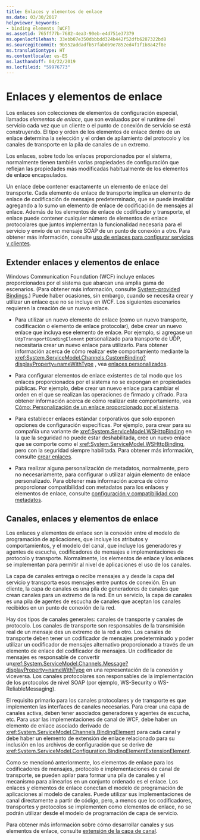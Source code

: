 ```yaml
---
title: Enlaces y elementos de enlace
ms.date: 03/30/2017
helpviewer_keywords:
- binding elements [WCF]
ms.assetid: 765ff77b-7682-4ea3-90eb-e4d751e37379
ms.openlocfilehash: 33ebb07e350dbbbdd324b442f52dfb6287322bd8
ms.sourcegitcommit: 9b552addadfb57fab0b9e7852ed4f1f1b8a42f8e
ms.translationtype: HT
ms.contentlocale: es-ES
ms.lasthandoff: 04/22/2019
ms.locfileid: "59976773"
---
```

# <a name="bindings-and-binding-elements"></a>Enlaces y elementos de enlace
Los enlaces son colecciones de elementos de configuración especial, llamados *elementos de enlace*, que son evaluados por el runtime del servicio cada vez que un cliente o el punto de conexión de servicio se está construyendo. El tipo y orden de los elementos de enlace dentro de un enlace determina la selección y el orden de apilamiento del protocolo y los canales de transporte en la pila de canales de un extremo.  
  
 Los enlaces, sobre todo los enlaces proporcionados por el sistema, normalmente tienen también varias propiedades de configuración que reflejan las propiedades más modificadas habitualmente de los elementos de enlace encapsulados.  
  
 Un enlace debe contener exactamente un elemento de enlace del transporte. Cada elemento de enlace de transporte implica un elemento de enlace de codificación de mensajes predeterminado, que se puede invalidar agregando a lo sumo un elemento de enlace de codificación de mensajes al enlace. Además de los elementos de enlace de codificador y transporte, el enlace puede contener cualquier número de elementos de enlace protocolares que juntos implementan la funcionalidad necesaria para el servicio y envío de un mensaje SOAP de un punto de conexión a otro. Para obtener más información, consulte [uso de enlaces para configurar servicios y clientes](../../../../docs/framework/wcf/using-bindings-to-configure-services-and-clients.md).  
  
## <a name="extending-bindings-and-binding-elements"></a>Extender enlaces y elementos de enlace  
 Windows Communication Foundation (WCF) incluye enlaces proporcionados por el sistema que abarcan una amplia gama de escenarios. (Para obtener más información, consulte [System-provided Bindings](../../../../docs/framework/wcf/system-provided-bindings.md).) Puede haber ocasiones, sin embargo, cuando se necesita crear y utilizar un enlace que no se incluye en WCF. Los siguientes escenarios requieren la creación de un nuevo enlace.  
  
-   Para utilizar un nuevo elemento de enlace (como un nuevo transporte, codificación o elemento de enlace protocolar), debe crear un nuevo enlace que incluya ese elemento de enlace. Por ejemplo, si agregase un `UdpTransportBindingElement` personalizado para transporte de UDP, necesitaría crear un nuevo enlace para utilizarlo. Para obtener información acerca de cómo realizar este comportamiento mediante la <xref:System.ServiceModel.Channels.CustomBinding?displayProperty=nameWithType> , vea [enlaces personalizados](../../../../docs/framework/wcf/extending/custom-bindings.md).  
  
-   Para configurar elementos de enlace existentes de tal modo que los enlaces proporcionados por el sistema no se expongan en propiedades públicas. Por ejemplo, debe crear un nuevo enlace para cambiar el orden en el que se realizan las operaciones de firmado y cifrado. Para obtener información acerca de cómo realizar este comportamiento, vea [Cómo: Personalización de un enlace proporcionado por el sistema](../../../../docs/framework/wcf/extending/how-to-customize-a-system-provided-binding.md).  
  
-   Para establecer enlaces estándar corporativos que solo exponen opciones de configuración específicas. Por ejemplo, para crear para su compañía una variante de <xref:System.ServiceModel.WSHttpBinding> en la que la seguridad no puede estar deshabilitada, cree un nuevo enlace que se comporte como el <xref:System.ServiceModel.WSHttpBinding>, pero con la seguridad siempre habilitada. Para obtener más información, consulte [crear enlaces](../../../../docs/framework/wcf/extending/creating-user-defined-bindings.md).  
  
-   Para realizar alguna personalización de metadatos, normalmente, pero no necesariamente, para configurar o utilizar algún elemento de enlace personalizado. Para obtener más información acerca de cómo proporcionar compatibilidad con metadatos para los enlaces y elementos de enlace, consulte [configuración y compatibilidad con metadatos](../../../../docs/framework/wcf/extending/configuration-and-metadata-support.md).  

## <a name="channels-bindings-and-binding-elements"></a>Canales, enlaces y elementos de enlace  
 Los enlaces y elementos de enlace son la conexión entre el modelo de programación de aplicaciones, que incluye los atributos y comportamientos, y el modelo del canal, que incluye los generadores y agentes de escucha, codificadores de mensajes e implementaciones de protocolo y transporte. Normalmente, los elementos de enlace y los enlaces se implementan para permitir al nivel de aplicaciones el uso de los canales.  
  
 La capa de canales entrega o recibe mensajes a y desde la capa del servicio y transporta esos mensajes entre puntos de conexión. En un cliente, la capa de canales es una pila de generadores de canales que crean canales para un extremo de la red. En un servicio, la capa de canales es una pila de agentes de escucha de canales que aceptan los canales recibidos en un punto de conexión de la red.  
  
 Hay dos tipos de canales generales: canales de transporte y canales de protocolo. Los canales de transporte son responsables de la transmisión real de un mensaje des un extremo de la red a otro. Los canales de transporte deben tener un codificador de mensajes predeterminado y poder utilizar un codificador de mensajes alternativo proporcionado a través de un elemento de enlace del codificador de mensajes. Un codificador de mensajes es responsable de convertir un<xref:System.ServiceModel.Channels.Message?displayProperty=nameWithType> en una representación de la conexión y viceversa. Los canales protocolares son responsables de la implementación de los protocolos de nivel SOAP (por ejemplo, WS-Security o WS-ReliableMessaging).  
  
 El requisito primario para los canales protocolares y de transporte es que implementen las interfaces de canales necesarias. Para crear una capa de canales activa, deben tener asociados generadores y agentes de escucha, etc. Para usar las implementaciones de canal de WCF, debe haber un elemento de enlace asociado derivado de <xref:System.ServiceModel.Channels.BindingElement> para cada canal y debe haber un elemento de extensión de enlace relacionado para su inclusión en los archivos de configuración que se derive de <xref:System.ServiceModel.Configuration.BindingElementExtensionElement>.  
  
 Como se mencionó anteriormente, los elementos de enlace para los codificadores de mensajes, protocolo e implementaciones de canal de transporte, se pueden apilar para formar una pila de canales y el mecanismo para alinearlos en un conjunto ordenado es el enlace. Los enlaces y elementos de enlace conectan el modelo de programación de aplicaciones al modelo de canales. Puede utilizar sus implementaciones de canal directamente a partir de código, pero, a menos que los codificadores, transportes y protocolos se implementen como elementos de enlace, no se podrán utilizar desde el modelo de programación de capa de servicio.  
  
 Para obtener más información sobre cómo desarrollar canales y sus elementos de enlace, consulte [extensión de la capa de canal](../../../../docs/framework/wcf/extending/extending-the-channel-layer.md).
